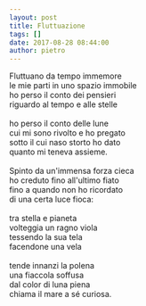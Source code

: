 ```yaml
---
layout: post
title: Fluttuazione
tags: []
date: 2017-08-28 08:44:00
author: pietro
---
```

Fluttuano da tempo immemore<br/>le mie parti in uno spazio immobile<br/>ho perso il conto dei pensieri<br/>riguardo al tempo e alle stelle<br/><br/>ho perso il conto delle lune<br/>cui mi sono rivolto e ho pregato<br/>sotto il cui naso storto ho dato<br/>quanto mi teneva assieme.<br/><br/>Spinto da un'immensa forza cieca<br/>ho creduto fino all'ultimo fiato<br/>fino a quando non ho ricordato<br/>di una certa luce fioca:<br/><br/>tra stella e pianeta<br/>volteggia un ragno viola<br/>tessendo la sua tela<br/>facendone una vela<br/><br/>tende innanzi la polena<br/>una fiaccola soffusa<br/>dal color di luna piena<br/>chiama il mare a sé curiosa.
